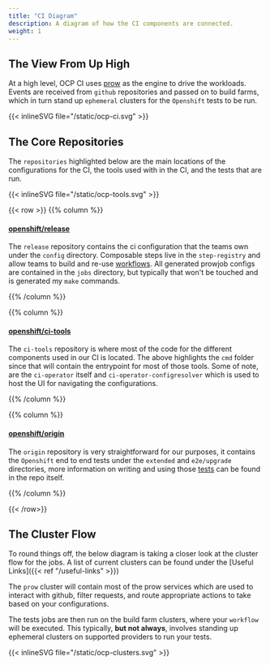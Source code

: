 ```yaml
---
title: "CI Diagram"
description: A diagram of how the CI components are connected.
weight: 1
---
```


## The View From Up High

At a high level, OCP CI uses [prow](https://github.com/kubernetes/test-infra/tree/master/prow) as the engine to drive the workloads. Events are received from `github` repositories and passed on to build farms, which in turn stand up `ephemeral` clusters for the `Openshift` tests to be run.

{{< inlineSVG file="/static/ocp-ci.svg" >}}

## The Core Repositories

The `repositories` highlighted below are the main locations of the configurations for the CI, the tools used with in the CI, and the tests that are run.

{{< inlineSVG file="/static/ocp-tools.svg" >}}

{{< row >}}
{{% column %}}

#### [openshift/release](https://github.com/openshift/release)

The `release` repository contains the ci configuration that the teams own under the `config` directory. Composable steps live in the `step-registry` and allow teams to build and re-use [workflows](http://localhost:1313/docs/architecture/step-registry/#workflow). All generated prowjob configs are contained in the `jobs` directory, but typically that won't be touched and is generated my `make` commands.

{{% /column %}}

{{% column %}}

#### [openshift/ci-tools](https://github.com/openshift/ci-tools)

The `ci-tools` repository is where most of the code for the different components used in our CI is located. The above highlights the `cmd` folder since that will contain the entrypoint for most of those tools. Some of note, are the `ci-operator` itself and `ci-operator-configresolver` which is used to host the UI for navigating the configurations.

{{% /column %}}

{{% column %}}

#### [openshift/origin](https://github.com/openshift/origin)

The `origin` repository is very straightforward for our purposes, it contains the `Openshift` end to end tests under the `extended` and `e2e/upgrade` directories, more information on writing and using those [tests](https://github.com/openshift/origin/tree/master/test/extended#openshift-extended-test-suite) can be found in the repo itself.

{{% /column %}}

{{< /row>}}

## The Cluster Flow

To round things off, the below diagram is taking a closer look at the cluster flow for the jobs. A list of current clusters can be found under the [Useful Links]({{< ref "/useful-links" >}})

The `prow` cluster will contain most of the prow services which are used to interact with github, filter requests, and route appropriate actions to take based on your configurations.

The tests jobs are then run on the build farm clusters, where your `workflow` will be executed. This typically, **but not always**, involves standing up ephemeral clusters on supported providers to run your tests.

{{< inlineSVG file="/static/ocp-clusters.svg" >}}
